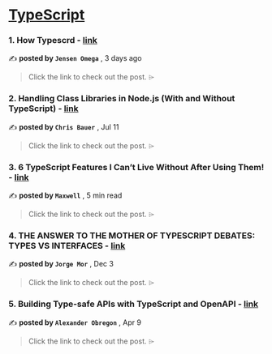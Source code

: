
<h1><a href=https://medium.com/tag/typescript-tips/recommended target="_blank" rel="noopener noreferrer">TypeScript</a></h1>
<h3>1. How Typescrd - <a href=https://medium.com/@omega90ej/how-typescrd-cc976064d0d6?source=tag_recommended_feed---------0-84----------typescript_tips----------201179d3_9ebf_4be7_add6_e6d3c5b1c058------- target="_blank" rel="noopener noreferrer">link</a></h3>

✍️ **posted by `Jensen Omega`** <date> , 3 days ago</date>

<blockquote>Click the link to check out the post. ⌲</blockquote>

<h3>2. Handling Class Libraries in Node.js (With and Without TypeScript) - <a href=https://medium.com/better-programming/handling-class-libraries-in-node-js-with-and-without-typescript-39b73b2186b6?source=tag_recommended_feed---------1-107----------typescript_tips----------201179d3_9ebf_4be7_add6_e6d3c5b1c058------- target="_blank" rel="noopener noreferrer">link</a></h3>

✍️ **posted by `Chris Bauer`** <date> , Jul 11</date>

<blockquote>Click the link to check out the post. ⌲</blockquote>

<h3>3. 6 TypeScript Features I Can’t Live Without After Using Them! - <a href=https://medium.com/javascript-in-plain-english/6-typescript-features-i-cant-live-without-after-using-them-1d7feab33922?source=tag_recommended_feed---------2-85----------typescript_tips----------201179d3_9ebf_4be7_add6_e6d3c5b1c058------- target="_blank" rel="noopener noreferrer">link</a></h3>

✍️ **posted by `Maxwell`** <date> , 5 min read</date>

<blockquote>Click the link to check out the post. ⌲</blockquote>

<h3>4. THE ANSWER TO THE MOTHER OF TYPESCRIPT DEBATES: TYPES VS INTERFACES - <a href=https://medium.com/@imgeorgemor/the-answer-to-the-mother-of-typescript-debates-types-vs-interfaces-d503057738ea?source=tag_recommended_feed---------3-84----------typescript_tips----------201179d3_9ebf_4be7_add6_e6d3c5b1c058------- target="_blank" rel="noopener noreferrer">link</a></h3>

✍️ **posted by `Jorge Mor`** <date> , Dec 3</date>

<blockquote>Click the link to check out the post. ⌲</blockquote>

<h3>5. Building Type-safe APIs with TypeScript and OpenAPI - <a href=https://medium.com/@AlexanderObregon/building-type-safe-apis-with-typescript-and-openapi-1f78b4b94ee4?source=tag_recommended_feed---------4-85----------typescript_tips----------201179d3_9ebf_4be7_add6_e6d3c5b1c058------- target="_blank" rel="noopener noreferrer">link</a></h3>

✍️ **posted by `Alexander Obregon`** <date> , Apr 9</date>

<blockquote>Click the link to check out the post. ⌲</blockquote>

